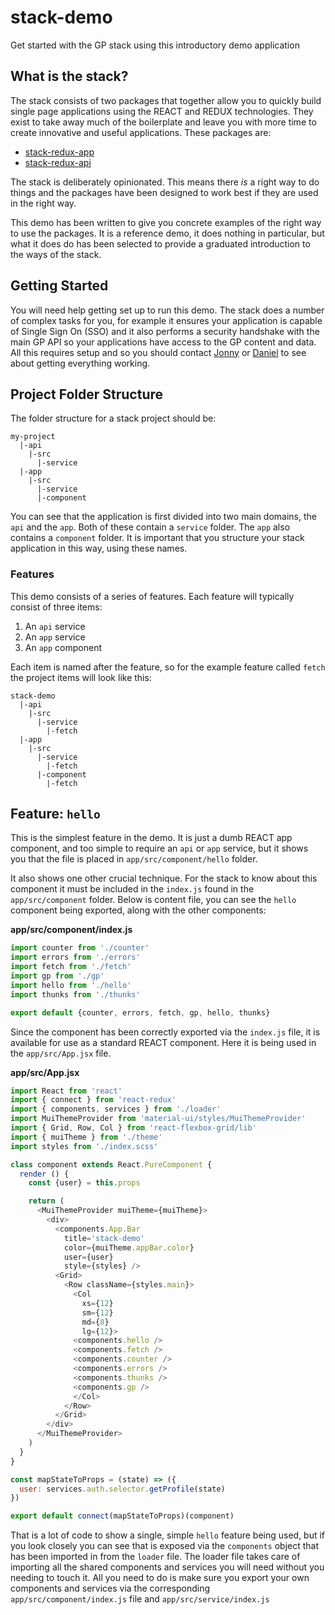 # stack-demo
Get started with the GP stack using this introductory demo application

## What is the stack?
The stack consists of two packages that together allow you to quickly build single page applications using the REACT and REDUX technologies. They exist to take away much of the boilerplate and leave you with more time to create innovative and useful applications.  These packages are:

* [stack-redux-app](https://github.com/gp-technical/stack-redux-app)
* [stack-redux-api](https://github.com/gp-technical/stack-redux-api)

The stack is deliberately opinionated. This means there _is_ a right way to do things and the packages have been designed to work best if they are used in the right way.

This demo has been written to give you concrete examples of the right way to use the packages. It is a reference demo, it does nothing in particular, but what it does do has been selected to provide a graduated introduction to the ways of the stack.

## Getting Started
You will need help getting set up to run this demo. The stack does a number of complex tasks for you, for example it ensures your application is capable of Single Sign On (SSO) and it also performs a security handshake with the main GP API so your applications have access to the GP content and data. All this requires setup and so you should contact [Jonny](janderson@goodpractice.com) or [Daniel](ddeak@goodpractice) to see about getting everything working.


## Project Folder Structure
The folder structure for a stack project should be:
```
my-project
  |-api
    |-src
      |-service
  |-app
    |-src
      |-service
      |-component
```
You can see that the application is first divided into two main domains, the `api` and the `app`. Both of these contain a `service` folder. The `app` also contains a `component` folder. It is important that you structure your stack application in this way, using these names.

### Features
This demo consists of a series of features. Each feature will typically consist of three items:

1. An `api` service
1. An `app` service
1. An `app` component

Each item is named after the feature, so for the example feature called `fetch` the project items will look like this:

```
stack-demo
  |-api
    |-src
      |-service
        |-fetch
  |-app
    |-src
      |-service
        |-fetch
      |-component
        |-fetch
```

## Feature: `hello`
This is the simplest feature in the demo. It is just a dumb REACT app component, and too simple to require an `api` or `app` service, but it shows you that the file is placed in `app/src/component/hello` folder.

It also shows one other crucial technique. For the stack to know about this component it must be included in the `index.js` found in the `app/src/component` folder. Below is content file, you can see the `hello` component being exported, along with the other components:

**app/src/component/index.js**
```javascript
import counter from './counter'
import errors from './errors'
import fetch from './fetch'
import gp from './gp'
import hello from './hello'
import thunks from './thunks'

export default {counter, errors, fetch, gp, hello, thunks}
```

Since the component has been correctly exported via the `index.js` file, it is available for use as a standard REACT component. Here it is being used in the `app/src/App.jsx` file.

**app/src/App.jsx**
```javascript
import React from 'react'
import { connect } from 'react-redux'
import { components, services } from './loader'
import MuiThemeProvider from 'material-ui/styles/MuiThemeProvider'
import { Grid, Row, Col } from 'react-flexbox-grid/lib'
import { muiTheme } from './theme'
import styles from './index.scss'

class component extends React.PureComponent {
  render () {
    const {user} = this.props

    return (
      <MuiThemeProvider muiTheme={muiTheme}>
        <div>
          <components.App.Bar
            title='stack-demo'
            color={muiTheme.appBar.color}
            user={user}
            style={styles} />
          <Grid>
            <Row className={styles.main}>
              <Col
                xs={12}
                sm={12}
                md={8}
                lg={12}>
              <components.hello />
              <components.fetch />
              <components.counter />
              <components.errors />
              <components.thunks />
              <components.gp />
              </Col>
            </Row>
          </Grid>
        </div>
      </MuiThemeProvider>
    )
  }
}

const mapStateToProps = (state) => ({
  user: services.auth.selector.getProfile(state)
})

export default connect(mapStateToProps)(component)
```

That is a lot of code to show a single, simple `hello` feature being used, but if you look closely you can see that is exposed via the `components` object that has been imported in from the `loader` file. The loader file takes care of importing all the shared components and services you will need without you needing to touch it. All you need to do is make sure you export your own components and services via the corresponding `app/src/component/index.js` file and `app/src/service/index.js`
